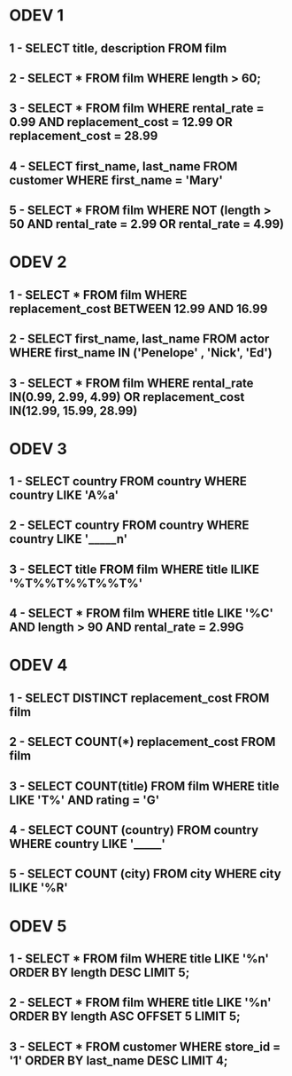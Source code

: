 # ODEV 1

## 1 - SELECT title, description FROM film
## 2 - SELECT * FROM film WHERE length > 60;
## 3 - SELECT * FROM film WHERE rental_rate = 0.99 AND replacement_cost = 12.99 OR replacement_cost = 28.99
## 4 - SELECT first_name, last_name FROM customer WHERE  first_name = 'Mary'
## 5 - SELECT * FROM film WHERE NOT (length > 50 AND  rental_rate = 2.99 OR  rental_rate = 4.99)
 # ODEV 2

 ## 1 - SELECT * FROM film WHERE replacement_cost BETWEEN 12.99 AND 16.99
 ## 2 - SELECT first_name, last_name FROM actor WHERE first_name IN ('Penelope' , 'Nick', 'Ed')
 ## 3 - SELECT * FROM film WHERE rental_rate IN(0.99, 2.99, 4.99) OR replacement_cost IN(12.99, 15.99, 28.99)

# ODEV 3 

## 1 - SELECT country FROM country WHERE country LIKE 'A%a'
## 2 - SELECT country FROM country WHERE country LIKE '_____n'
## 3 - SELECT title FROM film WHERE title ILIKE '%T%%T%%T%%T%'
## 4 - SELECT * FROM film WHERE title LIKE '%C' AND length > 90 AND rental_rate = 2.99G

# ODEV 4 

## 1 - SELECT DISTINCT replacement_cost FROM film
## 2 - SELECT COUNT(*) replacement_cost FROM film
## 3 - SELECT COUNT(title) FROM film WHERE title LIKE 'T%' AND rating = 'G'
## 4 - SELECT COUNT (country) FROM country WHERE country LIKE '_____'
## 5 - SELECT COUNT (city) FROM city WHERE city ILIKE '%R'

# ODEV 5 

## 1 - SELECT * FROM film WHERE title LIKE '%n' ORDER BY length DESC LIMIT 5;
## 2 - SELECT * FROM film WHERE title LIKE '%n' ORDER BY length ASC OFFSET 5 LIMIT 5; 
## 3 - SELECT * FROM customer WHERE store_id = '1' ORDER BY last_name DESC LIMIT 4;